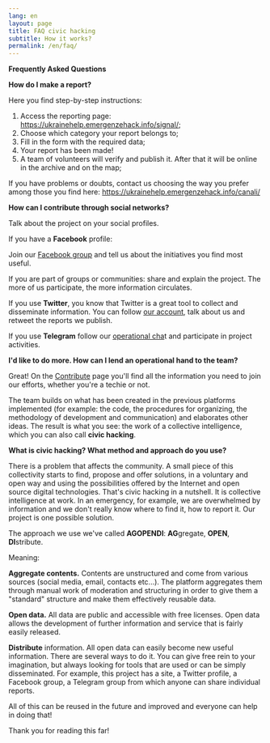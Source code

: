 ```yaml
---
lang: en
layout: page
title: FAQ civic hacking
subtitle: How it works?
permalink: /en/faq/
---
```


**Frequently Asked Questions**

**How do I make a report?**

Here you find step-by-step instructions:

1. Access the reporting page: https://ukrainehelp.emergenzehack.info/signal/;
2. Choose which category your report belongs to;
3. Fill in the form with the required data;
4. Your report has been made!
5. A team of volunteers will verify and publish it. After that it will be online in the archive and on the map;

If you have problems or doubts, contact us choosing the way you prefer among those you find here: https://ukrainehelp.emergenzehack.info/canali/

**How can I contribute through social networks?**

Talk about the project on your social profiles.

If you have a **Facebook** profile:

Join our [Facebook group](https://www.facebook.com/groups/{{site.author.facebook}}) and tell us about the initiatives you find most useful.

If you are part of groups or communities: share and explain the project. The more of us participate, the more information circulates.

If you use **Twitter**, you know that Twitter is a great tool to collect and disseminate information. You can follow [our account](https://https://twitter.com/{{site.author.twitter}}), talk about us and retweet the reports we publish.

If you use **Telegram** follow our [operational cha](https://t.me/ukraineinfohelp)t and participate in project activities.

**I'd like to do more. How can I lend an operational hand to the team?**

Great! On the [Contribute](https://ukrainehelp.emergenzehack.info/contribuisci/) page you'll find all the information you need to join our efforts, whether you're a techie or not.

The team builds on what has been created in the previous platforms implemented (for example: the code, the procedures for organizing, the methodology of development and communication) and elaborates other ideas. The result is what you see: the work of a collective intelligence, which you can also call **civic hacking**.

**What is civic hacking? What method and approach do you use?**

There is a problem that affects the community. A small piece of this collectivity starts to find, propose and offer solutions, in a voluntary and open way and using the possibilities offered by the Internet and open source digital technologies. That's civic hacking in a nutshell. It is collective intelligence at work. In an emergency, for example, we are overwhelmed by information and we don't really know where to find it, how to report it. Our project is one possible solution.

The approach we use we've called **AGOPENDI**: **AG**gregate, **OPEN**, **DI**stribute. 

Meaning:

**Aggregate **contents**.** Contents are unstructured and come from various sources (social media, email, contacts etc...). The platform aggregates them through manual work of moderation and structuring in order to give them a "standard" structure and make them effectively reusable data.

**Open **data**.** All data are public and accessible with free licenses. Open data allows the development of further information and service that is fairly easily released.

**Distribute** information. All open data can easily become new useful information. There are several ways to do it. You can give free rein to your imagination, but always looking for tools that are used or can be simply disseminated. For example, this project has a site, a Twitter profile, a Facebook group, a Telegram group from which anyone can share individual reports.

All of this can be reused in the future and improved and everyone can help in doing that!

Thank you for reading this far!
